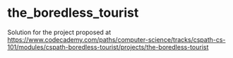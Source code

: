 # the_boredless_tourist
Solution for the project proposed at https://www.codecademy.com/paths/computer-science/tracks/cspath-cs-101/modules/cspath-boredless-tourist/projects/the-boredless-tourist
